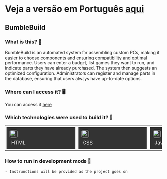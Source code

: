 # Veja a versão em Português <a href="README-ptbr.md">aqui</a>

## BumbleBuild
    
### What is this? 🤔 
BumbleBuild is an automated system for assembling custom PCs, making it easier to choose components and ensuring compatibility and optimal performance. Users can enter a budget, list games they want to run, and indicate parts they have already purchased. The system then suggests an optimized configuration. Administrators can register and manage parts in the database, ensuring that users always have up-to-date options.
    
### Where can I access it? 🖥
You can access it <a href="https://www.bumblebuild.com.br/">here</a>
    
### Which technologies were used to build it? 🚀 
<table><tr><td style="padding: 5px;">
        <div style="background-color: #333; width: 200px; height: 50px; padding: 10px;">
            <img src='https://cdn.jsdelivr.net/gh/devicons/devicon@latest/icons/html5/html5-original.svg' width="25" height="25" style="border-radius: 5px;">
            <p style="color: white; padding: 5px; margin: 0;">HTML</p>
        </div>
    </td><td style="padding: 5px;">
        <div style="background-color: #333; width: 200px; height: 50px; padding: 10px;">
            <img src='https://cdn.jsdelivr.net/gh/devicons/devicon@latest/icons/css3/css3-original.svg' width="25" height="25" style="border-radius: 5px;">
            <p style="color: white; padding: 5px; margin: 0;">CSS</p>
        </div>
    </td><td style="padding: 5px;">
        <div style="background-color: #333; width: 200px; height: 50px; padding: 10px;">
            <img src='https://cdn.jsdelivr.net/gh/devicons/devicon@latest/icons/javascript/javascript-original.svg' width="25" height="25" style="border-radius: 5px;">
            <p style="color: white; padding: 5px; margin: 0;">Javascript</p>
        </div>
    </td><td style="padding: 5px;">
        <div style="background-color: #333; width: 200px; height: 50px; padding: 10px;">
            <img src='https://cdn.jsdelivr.net/gh/devicons/devicon@latest/icons/react/react-original.svg' width="25" height="25" style="border-radius: 5px;">
            <p style="color: white; padding: 5px; margin: 0;">React</p>
        </div>
    </td><td style="padding: 5px;">
        <div style="background-color: #333; width: 200px; height: 50px; padding: 10px;">
            <img src='https://cdn.jsdelivr.net/gh/devicons/devicon@latest/icons/tailwindcss/tailwindcss-original-wordmark.svg' width="25" height="25" style="border-radius: 5px;">
            <p style="color: white; padding: 5px; margin: 0;">Tailwind</p>
        </div>
    </td><td style="padding: 5px;">
        <div style="background-color: #333; width: 200px; height: 50px; padding: 10px;">
            <img src='https://cdn.jsdelivr.net/gh/devicons/devicon@latest/icons/nodejs/nodejs-original.svg' width="25" height="25" style="border-radius: 5px;">
            <p style="color: white; padding: 5px; margin: 0;">Node.js</p>
        </div>
    </td><td style="padding: 5px;">
        <div style="background-color: #333; width: 200px; height: 50px; padding: 10px;">
            <img src='https://cdn.jsdelivr.net/gh/devicons/devicon@latest/icons/express/express-original.svg' width="25" height="25" style="border-radius: 5px;">
            <p style="color: white; padding: 5px; margin: 0;">Express.js</p>
        </div>
    </td><td style="padding: 5px;">
        <div style="background-color: #333; width: 200px; height: 50px; padding: 10px;">
            <img src='https://cdn.jsdelivr.net/gh/devicons/devicon@latest/icons/postgresql/postgresql-original.svg' width="25" height="25" style="border-radius: 5px;">
            <p style="color: white; padding: 5px; margin: 0;">PostgreSQL</p>
        </div>
    </td><td style="padding: 5px;">
        <div style="background-color: #333; width: 200px; height: 50px; padding: 10px;">
            <img src='https://cdn.jsdelivr.net/gh/devicons/devicon@latest/icons/docker/docker-original.svg' width="25" height="25" style="border-radius: 5px;">
            <p style="color: white; padding: 5px; margin: 0;">Docker</p>
        </div>
    </td></tr></table>
		
### How to run in development mode 🏃
    - Instrunctions will be provided as the project goes on